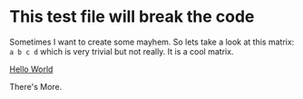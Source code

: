 # This test file will break the code

Sometimes I want to create some mayhem.
So lets take a look at this matrix: `a b c d` which is very trivial
but not really. It is a cool matrix.

[Hello World](https://www.google.com)

There's More.